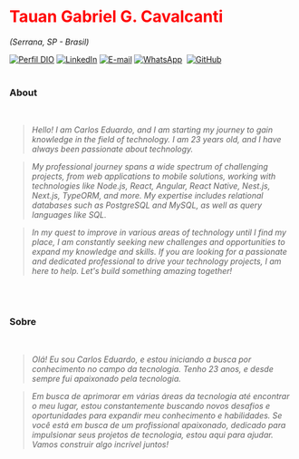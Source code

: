 <h1> 
  <a href="https://www.linkedin.com/in/tauangabriel/" style="color: #f00 !important; text-decoration: none; color: inherit;">
    <span>Tauan Gabriel G. Cavalcanti</span>
  </a>
</h1>


<i>(Serrana, SP - Brasil)</i>

[![Perfil DIO](https://img.shields.io/badge/-Meu%20Perfil%20na%20DIO-0077B5?style=for-the-badge&logo=gitbook&logoColor=white)](https://www.dio.me/users/carlos_rsantos129)
[![LinkedIn](https://img.shields.io/badge/linkedin-%230077B5.svg?style=for-the-badge&logo=linkedin&logoColor=white)](https://www.linkedin.com/in/carlos-eduardo-rodrigues-santos-1a8899205/)
[![E-mail](https://img.shields.io/badge/-Email-0077B5?style=for-the-badge&logo=microsoft-outlook&logoColor=white)](mailto:carlos.rsantos129@gmail.com)
[![WhatsApp](https://img.shields.io/badge/WhatsApp-0077B5?style=for-the-badge&logo=whatsapp&logoColor=white)](https://wa.me/55+16+993395341)  
[![GitHub](https://img.shields.io/badge/GitHub-0077B5?style=for-the-badge&logo=github&logoColor=white)](https://github.com/EduMoonz)
<br />
<br />

### About 
<i>
<br />
  
> Hello! I am Carlos Eduardo, and I am starting my journey to gain knowledge in the field of technology. I am 23 years old, and I have always been passionate about technology.
  
> My professional journey spans a wide spectrum of challenging projects, from web applications to mobile solutions, working with technologies like Node.js, React, Angular, React Native, Nest.js, Next.js, TypeORM, and more. My expertise includes relational databases such as PostgreSQL and MySQL, as well as query languages like SQL.
  
>In my quest to improve in various areas of technology until I find my place, I am constantly seeking new challenges and opportunities to expand my knowledge and skills. If you are looking for a passionate and dedicated professional to drive your technology projects, I am here to help. Let's build something amazing together!
<br />
<br />
</i>

###  Sobre
<i>
<br />

> Olá! Eu sou Carlos Eduardo, e estou iniciando a busca por conhecimento no campo da tecnologia. Tenho 23 anos, e desde sempre fui apaixonado pela tecnologia.
  
> Em busca de aprimorar em várias áreas da tecnologia até encontrar o meu lugar, estou constantemente buscando novos desafios e oportunidades para expandir meu conhecimento e habilidades. Se você está em busca de um profissional apaixonado, dedicado para impulsionar seus projetos de tecnologia, estou aqui para ajudar. Vamos construir algo incrível juntos!
</i>


